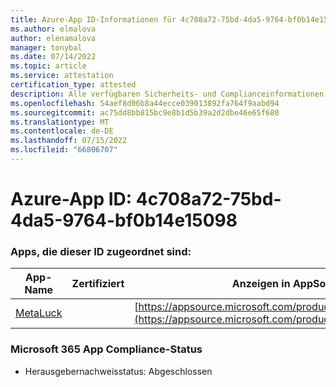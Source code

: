 ```yaml
---
title: Azure-App ID-Informationen für 4c708a72-75bd-4da5-9764-bf0b14e15098
ms.author: elmalova
author: elenamalova
manager: tonybal
ms.date: 07/14/2022
ms.topic: article
ms.service: attestation
certification_type: attested
description: Alle verfügbaren Sicherheits- und Complianceinformationen für 4c708a72-75bd-4da5-9764-bf0b14e15098.
ms.openlocfilehash: 54aef8d06b8a44ecce039013892fa764f9aabd94
ms.sourcegitcommit: ac75dd8bb815bc9e8b1d5b39a2d2dbe46e65f680
ms.translationtype: MT
ms.contentlocale: de-DE
ms.lasthandoff: 07/15/2022
ms.locfileid: "66806707"
---
```

# <a name="azure-app-id-4c708a72-75bd-4da5-9764-bf0b14e15098"></a>Azure-App ID: 4c708a72-75bd-4da5-9764-bf0b14e15098


### <a name="apps-associated-with-this-id"></a>Apps, die dieser ID zugeordnet sind:
| **App-Name** | **Zertifiziert** | **Anzeigen in AppSource** |
|--------------|---------------|-----------------------|
| [MetaLuck](../forward/WA200004198.md) |  | [https://appsource.microsoft.com/product/office/WA200004198](https://appsource.microsoft.com/product/office/WA200004198) |

### <a name="microsoft-365-app-compliance-status"></a>Microsoft 365 App Compliance-Status
- Herausgebernachweisstatus: Abgeschlossen
